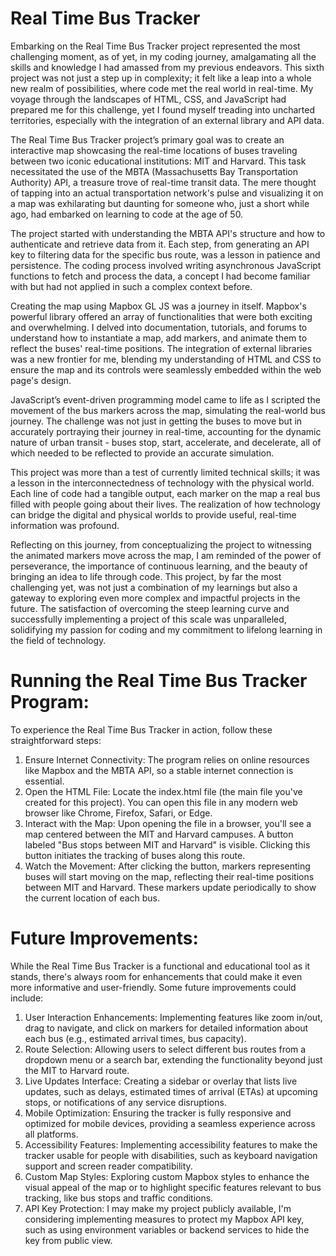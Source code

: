 # Real Time Bus Tracker
Embarking on the Real Time Bus Tracker project represented the most challenging moment, as of yet, in my coding journey, amalgamating all the skills and knowledge I had amassed from my previous endeavors. This sixth project was not just a step up in complexity; it felt like a leap into a whole new realm of possibilities, where code met the real world in real-time. My voyage through the landscapes of HTML, CSS, and JavaScript had prepared me for this challenge, yet I found myself treading into uncharted territories, especially with the integration of an external library and API data.

The Real Time Bus Tracker project’s primary goal was to create an interactive map showcasing the real-time locations of buses traveling between two iconic educational institutions: MIT and Harvard. This task necessitated the use of the MBTA (Massachusetts Bay Transportation Authority) API, a treasure trove of real-time transit data. The mere thought of tapping into an actual transportation network's pulse and visualizing it on a map was exhilarating but daunting for someone who, just a short while ago, had embarked on learning to code at the age of 50.

The project started with understanding the MBTA API's structure and how to authenticate and retrieve data from it. Each step, from generating an API key to filtering data for the specific bus route, was a lesson in patience and persistence. The coding process involved writing asynchronous JavaScript functions to fetch and process the data, a concept I had become familiar with but had not applied in such a complex context before.

Creating the map using Mapbox GL JS was a journey in itself. Mapbox's powerful library offered an array of functionalities that were both exciting and overwhelming. I delved into documentation, tutorials, and forums to understand how to instantiate a map, add markers, and animate them to reflect the buses' real-time positions. The integration of external libraries was a new frontier for me, blending my understanding of HTML and CSS to ensure the map and its controls were seamlessly embedded within the web page's design.

JavaScript’s event-driven programming model came to life as I scripted the movement of the bus markers across the map, simulating the real-world bus journey. The challenge was not just in getting the buses to move but in accurately portraying their journey in real-time, accounting for the dynamic nature of urban transit - buses stop, start, accelerate, and decelerate, all of which needed to be reflected to provide an accurate simulation.

This project was more than a test of currently limited technical skills; it was a lesson in the interconnectedness of technology with the physical world. Each line of code had a tangible output, each marker on the map a real bus filled with people going about their lives. The realization of how technology can bridge the digital and physical worlds to provide useful, real-time information was profound.

Reflecting on this journey, from conceptualizing the project to witnessing the animated markers move across the map, I am reminded of the power of perseverance, the importance of continuous learning, and the beauty of bringing an idea to life through code. This project, by far the most challenging yet, was not just a combination of my learnings but also a gateway to exploring even more complex and impactful projects in the future. The satisfaction of overcoming the steep learning curve and successfully implementing a project of this scale was unparalleled, solidifying my passion for coding and my commitment to lifelong learning in the field of technology.

# Running the Real Time Bus Tracker Program:
To experience the Real Time Bus Tracker in action, follow these straightforward steps:

1. Ensure Internet Connectivity: The program relies on online resources like Mapbox and the MBTA API, so a stable internet connection is essential.
2. Open the HTML File: Locate the index.html file (the main file you've created for this project). You can open this file in any modern web browser like Chrome, Firefox, Safari, or Edge.
3. Interact with the Map: Upon opening the file in a browser, you'll see a map centered between the MIT and Harvard campuses. A button labeled "Bus stops between MIT and Harvard" is visible. Clicking this button initiates the tracking of buses along this route.
4. Watch the Movement: After clicking the button, markers representing buses will start moving on the map, reflecting their real-time positions between MIT and Harvard. These markers update periodically to show the current location of each bus.

# Future Improvements:
While the Real Time Bus Tracker is a functional and educational tool as it stands, there's always room for enhancements that could make it even more informative and user-friendly. Some future improvements could include:

1. User Interaction Enhancements: Implementing features like zoom in/out, drag to navigate, and click on markers for detailed information about each bus (e.g., estimated arrival times, bus capacity).
2. Route Selection: Allowing users to select different bus routes from a dropdown menu or a search bar, extending the functionality beyond just the MIT to Harvard route.
3. Live Updates Interface: Creating a sidebar or overlay that lists live updates, such as delays, estimated times of arrival (ETAs) at upcoming stops, or notifications of any service disruptions.
4. Mobile Optimization: Ensuring the tracker is fully responsive and optimized for mobile devices, providing a seamless experience across all platforms.
5. Accessibility Features: Implementing accessibility features to make the tracker usable for people with disabilities, such as keyboard navigation support and screen reader compatibility.
6. Custom Map Styles: Exploring custom Mapbox styles to enhance the visual appeal of the map or to highlight specific features relevant to bus tracking, like bus stops and traffic conditions.
7. API Key Protection: I may make my project publicly available, I'm considering implementing measures to protect my Mapbox API key, such as using environment variables or backend services to hide the key from public view.
